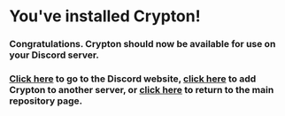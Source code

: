# You've installed Crypton!

### Congratulations. Crypton should now be available for use on your Discord server.

### [Click here](https://discordapp.com) to go to the Discord website, [click here](http://crypton.fun/add) to add Crypton to another server, or [click here](https://github.com/Trophonix/Crypton) to return to the main repository page.